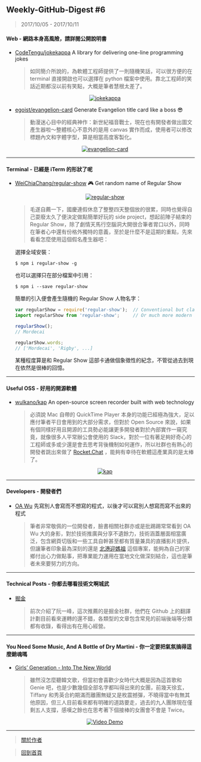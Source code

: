 ## Weekly-GitHub-Digest #6
> 2017/10/05 - 2017/10/11

#### Web - 網路本身高風險，請詳閱公開說明書
- [CodeTengu/jokekappa](https://github.com/CodeTengu/jokekappa)  A library for delivering one-line programming jokes
  
  > 如同簡介所說的，為軟體工程師提供了一則隨機笑話，可以很方便的在 terminal 直接開啟也可以選擇在 python 檔案中使用。靠北工程師的笑話近期都沒以前有笑點，大概是筆者慧根太差了。
  <p align="center">
    <a target="_blank" href="https://github.com/CodeTengu/jokekappa"><img alt="jokekappa" src="https://i.imgur.com/WcBjYdb.png"></a>
  </p>
  
- [egoist/evangelion-card](https://github.com/egoist/evangelion-card)  Generate Evangelion title card like a boss 😎
  > 動漫迷心目中的經典神作：新世紀福音戰士，現在也有開發者做出圖文產生器啦～整體核心不意外的是用 canvas 實作而成，使用者可以修改標題內文和字體字型，算是相當高度客製化。 
  <p align="center">
    <a target="_blank" href="https://github.com/egoist/evangelion-card"><img alt="evangelion-card" src="https://i.imgur.com/AHoH4FE.png"></a>
  </p>
---

#### Terminal - 已經是 iTerm 的形狀了呢
- [WeiChiaChang/regular-show](https://github.com/WeiChiaChang/regular-show)  🎮 Get random name of Regular Show
  <p align="center">
    <a target="_blank" href="https://github.com/WeiChiaChang/regular-show"><img alt="regular-show" src="https://i.imgur.com/WBuT5e3.jpg"></a>
  </p>
  
  > 毛遂自薦一下，國慶連假休息了整整四天整個放的很累，同時也覺得自己耍廢太久了便決定做點簡單好玩的 side project，想起前陣子結束的 Regular Show，除了劇情天馬行空腦洞大開很合筆者胃口以外，同時在筆者心中還有份格外獨特的意義，至於是什麼不是這期的重點，先來看看怎麼使用這個假名產生器吧：

  選擇全域安裝：
  ```shell
  $ npm i regular-show -g
  ```
  也可以選擇只在部分檔案中引用：
  ```shell
  $ npm i --save regular-show
  ```
  簡單的引入便會產生隨機的 Regular Show 人物名字：
  ```javascript
  var regularShow = require('regular-show');  // Conventional but classic way
  import regularShow from 'regular-show';     // Or much more modern ES6  way

  regularShow();
  // Mordecai
  
  regularShow.words;
  // ['Mordecai', 'Rigby', ...]
  ```
  
  某種程度算是和 Regular Show 這部卡通做個象徵性的紀念，不管從過去到現在依然是很棒的回憶。

---

#### Useful OSS - 好用的開源軟體

- [wulkano/kap](https://github.com/wulkano/kap)  An open-source screen recorder built with web technology

  > 必須說 Mac 自帶的 QuickTime Player 本身的功能已經極為強大，足以應付筆者平日會用到的大部分需求，但對於 Open Source 來說，如果有個同樣好用且開源的工具勢必能讓更多開發者對於內部實作一窺究竟，就像很多人平常辦公會使用的 Slack，對於一位有著足夠好奇心的工程師或多或少還是會去思考背後機制如何運作，所以社群也有熱心的開發者跳出來做了 [Rocket.Chat](https://github.com/RocketChat/Rocket.Chat) ，能夠有幸待在軟體這產業真的是太棒了。
  <p align="center">
    <a target="_blank" href="https://github.com/wulkano/kap"><img alt="kap" src="https://i.imgur.com/a5xKS8L.png"></a>
  </p>
---

#### Developers - 開發者們

- [OA Wu](https://github.com/comdan66)  先寫別人會寫而不想寫的程式，以後才可以寫別人想寫而寫不出來的程式
  
  > 筆者非常敬佩的一位開發者，臉書相關社群亦或是批踢踢常常看到 OA Wu 大的身影，對於技術推廣與分享不遺餘力，技術涵蓋層面相當廣泛，包含網頁切版和一些工具自幹甚至都有質量兼具的直播影片提供，但讓筆者印象最為深刻的還是 [北港迎媽祖](https://www.ioa.tw/article/55-2016%20%E5%8C%97%E6%B8%AF%E8%BF%8E%E5%AA%BD%E7%A5%96.html) 這個專案，能夠為自己的家鄉付出心力做點事，把專業能力運用在當地文化做深刻結合，這也是筆者未來要努力的方向。

---

#### Technical Posts - 你都去哪看技術文啊城武

- [掘金](https://juejin.im/timeline)
  
  > 前次介紹了阮一峰，這次推薦的是掘金社群，他們在 Github 上的翻譯計劃目前看來運轉的還不錯，各類型的文章包含常見的前端後端等分類都有收錄，看得出有在用心經營。

---

#### You Need Some Music, And A Bottle of Dry Martini - 你一定要把氣氛搞得這麼銷魂嗎
- [Girls’ Generation - Into The New World](https://www.youtube.com/watch?v=0k2Zzkw_-0I&index=6&list=PLxPPbs7D6-e9EormZGytI5kUtNiOre2Op)
  
  > 雖然沒怎麼聽韓文歌，但當初會喜歡少女時代大概是因為這首歌和 Genie 吧，也是少數幾個全部名字都叫得出來的女團，前幾天徐玄，Tiffany 和秀英合約期滿而離團無疑又是枚震撼彈，不曉得當中有無其他原因，但三人目前看來都有明確的道路要走，過去的九人團隊現在僅剩五人支撐，感嘆之餘也在思考著下個接棒的女團會不會是 Twice。
  <p align="center"> 
    <a href="https://www.youtube.com/watch?v=0k2Zzkw_-0I&index=6&list=PLxPPbs7D6-e9EormZGytI5kUtNiOre2Op">
      <img src="https://i.imgur.com/v4rTuBX.jpg" alt="Video Demo" />
    </a>
  </p>


---
> [關於作者](https://goo.gl/1pnqEk)

> [回到首頁](https://git.io/v5wk4)
